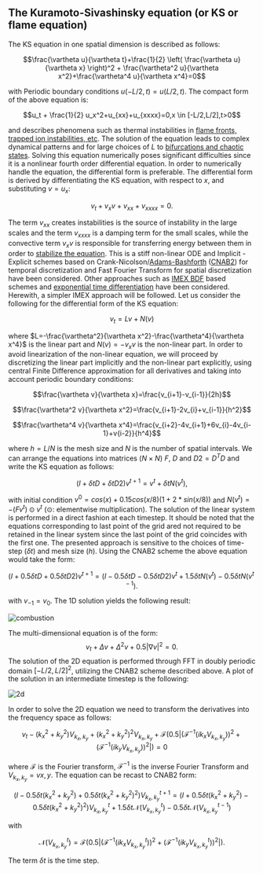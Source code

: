 ## The Kuramoto-Sivashinsky equation (or KS or flame equation)

The KS equation in one spatial dimension is described as follows:

$$\frac{\vartheta u}{\vartheta t}+\frac{1}{2} \left( \frac{\vartheta u}{\vartheta x} \right)^2 + \frac{\vartheta^2 u}{\vartheta x^2}+\frac{\vartheta^4 u}{\vartheta x^4}=0$$

with Periodic boundary conditions $u(-L/2,t)=u(L/2,t)$. The compact form of the above equation is:

$$u_t + \frac{1}{2} u_x^2+u_{xx}+u_{xxxx}=0,x \in [-L/2,L/2],t>0$$

and describes phenomena such as thermal instabilities in [flame fronts, trapped ion instabilities, etc](https://en.wikipedia.org/wiki/Kuramoto%E2%80%93Sivashinsky_equation). The solution of the equation leads to complex dynamical patterns and for large choices of $L$ to [bifurcations and chaotic states](https://encyclopediaofmath.org/wiki/Kuramoto-Sivashinsky_equation). Solving this equation numerically poses significant difficulties since it is a nonlinear fourth order differential equation. In order to numerically handle the equation, the differential form is preferable. The differential form is derived by differentiating the KS equation, with respect to $x$, and substituting $v=u_x$:

$$v_t + v_x v + v_{xx}+v_{xxxx}=0.$$

The term $v_{xx}$ creates instabilities is the source of instability in the large scales and the term $v_{xxxx}$ is a damping term for the small scales, while the convective term $v_x v$ is responsible for transferring energy between them in order to [stabilize the equation](https://encyclopediaofmath.org/wiki/Kuramoto-Sivashinsky_equation).
This is a stiff non-linear ODE and Implicit - Explicit schemes based on Crank-Nicolson/[Adams-Bashforth](https://en.wikiversity.org/wiki/Adams-Bashforth_and_Adams-Moulton_methods) ([CNAB2](https://core.ac.uk/download/pdf/12211007.pdf)) for temporal discretization and Fast Fourier Transform for spatial discretization have been considered. Other approaches such as [IMEX BDF](https://www.cs.uoi.gr/~akrivis/AS1.pdf) based schemes and [exponential time differentiation](https://people.maths.ox.ac.uk/trefethen/publication/PDF/2005_111.pdf) have been considered. Herewith, a simpler IMEX approach will be followed. Let us consider the following for the differential form of the KS equation:

$$v_t=Lv+N(v)$$

where $L=-\frac{\vartheta^2}{\vartheta x^2}-\frac{\vartheta^4}{\vartheta x^4}$ is the linear part and $N(v)=-v_x v$ is the non-linear part. In order to avoid linearization of the non-linear equation, we will proceed by discretizing the linear part implicitly and the non-linear part explicitly, using central Finite Difference approximation for all derivatives and taking into account periodic boundary conditions:

$$\frac{\vartheta v}{\vartheta x}=\frac{v_{i+1}-v_{i-1}}{2h}$$

$$\frac{\vartheta^2 v}{\vartheta x^2}=\frac{v_{i+1}-2v_{i}+v_{i-1}}{h^2}$$

$$\frac{\vartheta^4 v}{\vartheta x^4}=\frac{v_{i+2}-4v_{i+1}+6v_{i}-4v_{i-1}+v{i-2}}{h^4}$$

where $h=L/N$ is the mesh size and $N$ is the number of spatial intervals. We can arrange the equations into matrices ($N \times N$) $F$, $D$ and $D2=D^T D$ and write the KS equation as follows:

$$(I+\delta t D + \delta t D2 )v^{t+1}=v^t+\delta t N(v^t),$$

with initial condition $v^0=cos(x)+0.15 cos(x/8)(1+2*sin(x/8))$ and $N(v^t)=-(Fv^t)\odot v^t$ ($\odot$: elementwise multiplication). The solution of the linear system is performed in a direct fashion at each timestep. It should be noted that the equations corresponding to last point of the grid ared not required to be retained in the linear system since the last point of the grid coincides with the first one. The presented approach is sensitive to the choices of time-step ($\delta t$) and mesh size ($h$).
Using the CNAB2 scheme the above equation would take the form:

$$(I+0.5 \delta t D + 0.5 \delta t D2 )v^{t+1}=(I-0.5 \delta t D - 0.5 \delta t D2 )v^t+1.5 \delta t N(v^t) - 0.5 \delta t N(v^{t-1}).$$

with $v_{-1}=v_{0}$. The 1D solution yields the following result:

![combustion](https://github.com/cfilelispapadopoulos/Tiny-Examples-of-Computational-Physics/assets/137081674/ed40e15f-a61a-4663-bf86-30eae5767111)

The multi-dimensional equation is of the form:
$$v_t+\Delta v + \Delta^2 v+0.5|\nabla v|^2=0.$$
The solution of the 2D equation is performed through FFT in doubly periodic domain $[-L/2,L/2]^2$, utilizing the CNAB2 scheme described above. A plot of the solution in an intermediate timestep is the following:

![2d](https://github.com/cfilelispapadopoulos/Tiny-Examples-of-Computational-Physics/assets/137081674/e599d086-14a6-450e-80f2-9a400f4c2607)

In order to solve the 2D equation we need to transform the derivatives into the frequency space as follows:

$$v_t - (k_x^2+k_y^2) V_{k_x,k_y} +(k_x^2+k_y^2)^2 V_{k_x,k_y} + \mathcal{F}( 0.5 | (\mathcal{F}^{-1}(i k_x V_{k_x,k_y}))^2 + (\mathcal{F}^{-1}(i k_y V_{k_x,k_y}))^2|) = 0$$

where $\mathcal{F}$ is the Fourier transform, $\mathcal{F}^{-1}$ is the inverse Fourier Transform and $V_{k_x,k_y}=v{x,y}$. The equation can be recast to CNAB2 form:

$$(I-0.5 \delta t (k_x^2+k_y^2)+0.5 \delta t (k_x^2+k_y^2)^2) V_{k_x,k_y}^{t+1} = (I+0.5 \delta t (k_x^2+k_y^2)-0.5 \delta t (k_x^2+k_y^2)^2) V_{k_x,k_y}^{t} + 1.5 \delta t \mathcal{N}(V_{k_x,k_y}^{t}) - 0.5 \delta t \mathcal{N}(V_{k_x,k_y}^{t-1})$$

with

$$\mathcal{N}(V_{k_x,k_y}^t)=\mathcal{F}( 0.5 | (\mathcal{F}^{-1}(i k_x V_{k_x,k_y}^t))^2 + (\mathcal{F}^{-1}(i k_y V_{k_x,k_y}^t))^2|).$$

The term $\delta t$ is the time step.
